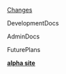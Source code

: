 [Changes](Changes.md)

DevelopmentDocs

AdminDocs

FuturePlans

**[alpha site](http://astrogrid.roe.ac.uk/ravioli/)**